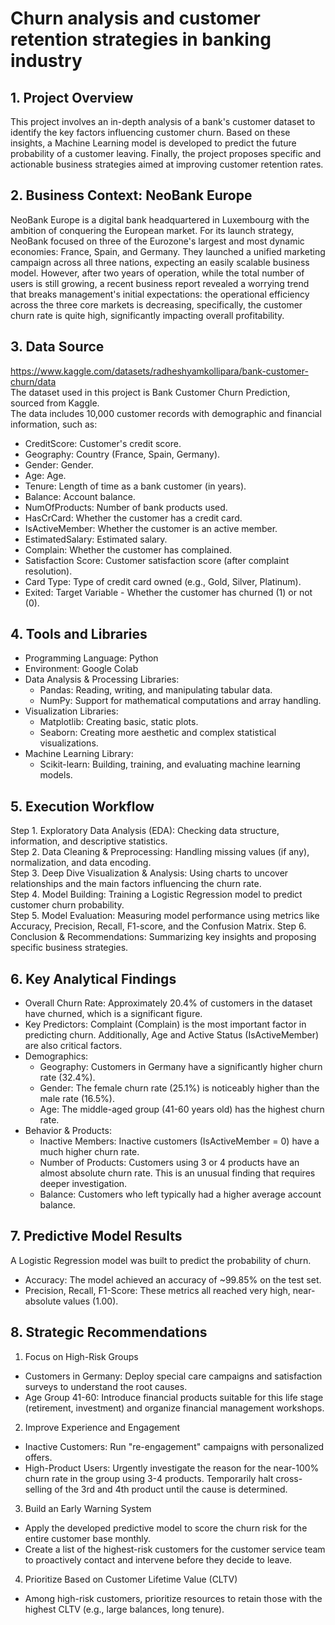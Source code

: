 # Churn analysis and customer retention strategies in banking industry
## 1. Project Overview
This project involves an in-depth analysis of a bank's customer dataset to identify the key factors influencing customer churn. Based on these insights, a Machine Learning model is developed to predict the future probability of a customer leaving. Finally, the project proposes specific and actionable business strategies aimed at improving customer retention rates.
## 2. Business Context: NeoBank Europe
NeoBank Europe is a digital bank headquartered in Luxembourg with the ambition of conquering the European market. For its launch strategy, NeoBank focused on three of the Eurozone's largest and most dynamic economies: France, Spain, and Germany. They launched a unified marketing campaign across all three nations, expecting an easily scalable business model.
However, after two years of operation, while the total number of users is still growing, a recent business report revealed a worrying trend that breaks management's initial expectations: the operational efficiency across the three core markets is decreasing, specifically, the customer churn rate is quite high, significantly impacting overall profitability.
## 3. Data Source
https://www.kaggle.com/datasets/radheshyamkollipara/bank-customer-churn/data  
The dataset used in this project is Bank Customer Churn Prediction, sourced from Kaggle.   
The data includes 10,000 customer records with demographic and financial information, such as:  
- CreditScore: Customer's credit score.
- Geography: Country (France, Spain, Germany).
- Gender: Gender.
- Age: Age.
- Tenure: Length of time as a bank customer (in years).
- Balance: Account balance.
- NumOfProducts: Number of bank products used.
- HasCrCard: Whether the customer has a credit card.
- IsActiveMember: Whether the customer is an active member.
- EstimatedSalary: Estimated salary.
- Complain: Whether the customer has complained.
- Satisfaction Score: Customer satisfaction score (after complaint resolution).
- Card Type: Type of credit card owned (e.g., Gold, Silver, Platinum).
- Exited: Target Variable - Whether the customer has churned (1) or not (0).
## 4. Tools and Libraries
- Programming Language: Python
- Environment: Google Colab
- Data Analysis & Processing Libraries:
  + Pandas: Reading, writing, and manipulating tabular data.
  + NumPy: Support for mathematical computations and array handling.
- Visualization Libraries:
  + Matplotlib: Creating basic, static plots.
  + Seaborn: Creating more aesthetic and complex statistical visualizations.
- Machine Learning Library:
  + Scikit-learn: Building, training, and evaluating machine learning models.
## 5. Execution Workflow
Step 1. Exploratory Data Analysis (EDA): Checking data structure, information, and descriptive statistics.  
Step 2. Data Cleaning & Preprocessing: Handling missing values (if any), normalization, and data encoding.    
Step 3. Deep Dive Visualization & Analysis: Using charts to uncover relationships and the main factors influencing the churn rate.    
Step 4. Model Building: Training a Logistic Regression model to predict customer churn probability.     
Step 5. Model Evaluation: Measuring model performance using metrics like Accuracy, Precision, Recall, F1-score, and the Confusion Matrix. Step 6. Conclusion & Recommendations: Summarizing key insights and proposing specific business strategies. 
## 6. Key Analytical Findings
- Overall Churn Rate: Approximately 20.4% of customers in the dataset have churned, which is a significant figure.
- Key Predictors: Complaint (Complain) is the most important factor in predicting churn. Additionally, Age and Active Status (IsActiveMember) are also critical factors.
- Demographics:
  + Geography: Customers in Germany have a significantly higher churn rate (32.4%).
  + Gender: The female churn rate (25.1%) is noticeably higher than the male rate (16.5%).
  + Age: The middle-aged group (41-60 years old) has the highest churn rate.
- Behavior & Products:
  + Inactive Members: Inactive customers (IsActiveMember = 0) have a much higher churn rate.
  + Number of Products: Customers using 3 or 4 products have an almost absolute churn rate. This is an unusual finding that requires deeper investigation.
  + Balance: Customers who left typically had a higher average account balance.
## 7. Predictive Model Results   
A Logistic Regression model was built to predict the probability of churn.   
- Accuracy: The model achieved an accuracy of ~99.85% on the test set.
- Precision, Recall, F1-Score: These metrics all reached very high, near-absolute values (1.00).   
## 8. Strategic Recommendations   
1. Focus on High-Risk Groups   
- Customers in Germany: Deploy special care campaigns and satisfaction surveys to understand the root causes.  
- Age Group 41-60: Introduce financial products suitable for this life stage (retirement, investment) and organize financial management workshops.  
2. Improve Experience and Engagement   
- Inactive Customers: Run "re-engagement" campaigns with personalized offers.  
- High-Product Users: Urgently investigate the reason for the near-100% churn rate in the group using 3-4 products. Temporarily halt cross-selling of the 3rd and 4th product until the cause is determined.  
3. Build an Early Warning System   
- Apply the developed predictive model to score the churn risk for the entire customer base monthly.  
- Create a list of the highest-risk customers for the customer service team to proactively contact and intervene before they decide to leave.   
4. Prioritize Based on Customer Lifetime Value (CLTV)  
- Among high-risk customers, prioritize resources to retain those with the highest CLTV (e.g., large balances, long tenure).  
